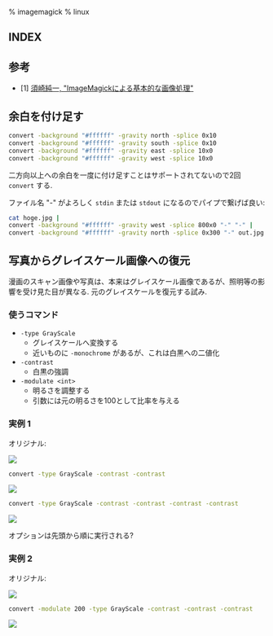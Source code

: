 % imagemagick
% linux

## INDEX

<div id=toc></div>

## 参考

- \[1\] [須崎純一, "ImageMagickによる基本的な画像処理"](http://www.envinfo.uee.kyoto-u.ac.jp/user/susaki/image/magick_process.html)

## 余白を付け足す

```bash
convert -background "#ffffff" -gravity north -splice 0x10
convert -background "#ffffff" -gravity south -splice 0x10
convert -background "#ffffff" -gravity east -splice 10x0
convert -background "#ffffff" -gravity west -splice 10x0
```

二方向以上への余白を一度に付け足すことはサポートされてないので2回 `convert` する.

ファイル名 "-" がよろしく `stdin` または `stdout` になるのでパイプで繋げば良い:

```bash
cat hoge.jpg |
convert -background "#ffffff" -gravity west -splice 800x0 "-" "-" |
convert -background "#ffffff" -gravity north -splice 0x300 "-" out.jpg
```

## 写真からグレイスケール画像への復元

漫画のスキャン画像や写真は、本来はグレイスケール画像であるが、照明等の影響を受け見た目が異なる.
元のグレイスケールを復元する試み.

### 使うコマンド

- `-type GrayScale`
    - グレイスケールへ変換する
    - 近いものに `-monochrome` があるが、これは白黒への二値化
- `-contrast`
    - 白黒の強調
- `-modulate <int>`
    - 明るさを調整する
    - 引数には元の明るさを100として比率を与える

### 実例 1

オリジナル:

![](https://i.imgur.com/KerSP5h.jpg)

```bash
convert -type GrayScale -contrast -contrast
```

![](https://i.imgur.com/Jx93TRV.jpg)

```bash
convert -type GrayScale -contrast -contrast -contrast -contrast
```

![](https://i.imgur.com/xLxTTlm.jpg)

オプションは先頭から順に実行される?

### 実例 2

オリジナル:

![](https://i.imgur.com/mqtXdWt.png)

```bash
convert -modulate 200 -type GrayScale -contrast -contrast -contrast
```

![](https://i.imgur.com/Ac8BUTh.png)


